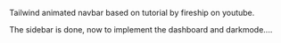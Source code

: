 Tailwind animated navbar based on tutorial by fireship on youtube.

The sidebar is done, now to implement the dashboard and darkmode....
